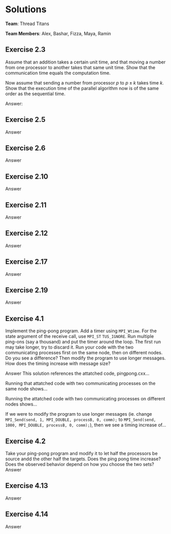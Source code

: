 # Solutions

**Team**: Thread Titans

**Team Members**: Alex, Bashar, Fizza, Maya, Ramin

## Exercise 2.3

Assume that an addition takes a certain unit time, and that moving a number from one processor to another takes that same unit time. Show that the communication time equals the computation time. 

Now assume that sending a number from processor $p$ to $p \pm k$ takes time $k$. Show that the execution time of the parallel algorithm now is of the same order as the sequential time.

Answer:

## Exercise 2.5

Answer

## Exercise 2.6

Answer

## Exercise 2.10

Answer

## Exercise 2.11

Answer

## Exercise 2.12

Answer

## Exercise 2.17

Answer

## Exercise 2.19

Answer

## Exercise 4.1
Implement the ping-pong program. Add a timer using `MPI_Wtime`. For the state argument of the receive call, use `MPI_ST` `TUS_IGNORE`. Run multiple ping-ons (say a thousand) and put the timer around the loop. The first run may take longer, try to discard it. Run your code with the two communicating processes first on the same node, then on different nodes. Do you see a difference? Then modify the program to use longer messages. How does the timing increase with message size?

Answer
This solution references the attatched code, pingpong.cxx... 

Running that attatched code with two communicating processes on the same node shows... 

Running the attatched code with two communicating processes on different nodes shows... 

If we were to modify the program to use longer messages (ie. change `MPI_Send(send, 1, MPI_DOUBLE, processB, 0, comm);` to `MPI_Send(send, 1000, MPI_DOUBLE, processB, 0, comm);`), then we see a timing increase of... 

## Exercise 4.2
Take your ping-pong program and modify it to let half the processors be source andd the other half the targets. Does the ping pong time increase? Does the observed behavior depend on how you choose the two sets?
Answer

## Exercise 4.13

Answer

## Exercise 4.14

Answer
